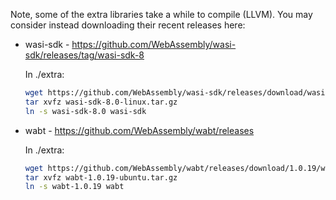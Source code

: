 Note, some of the extra libraries take a while to compile (LLVM). You may
consider instead downloading their recent releases here:
- wasi-sdk - https://github.com/WebAssembly/wasi-sdk/releases/tag/wasi-sdk-8

  In ./extra:
  ``` bash
  wget https://github.com/WebAssembly/wasi-sdk/releases/download/wasi-sdk-8/wasi-sdk-8.0-linux.tar.gz
  tar xvfz wasi-sdk-8.0-linux.tar.gz
  ln -s wasi-sdk-8.0 wasi-sdk
  ```

- wabt - https://github.com/WebAssembly/wabt/releases

  In ./extra:
  ``` bash
  wget https://github.com/WebAssembly/wabt/releases/download/1.0.19/wabt-1.0.19-ubuntu.tar.gz
  tar xvfz wabt-1.0.19-ubuntu.tar.gz
  ln -s wabt-1.0.19 wabt
  ```
